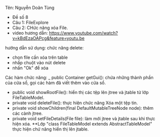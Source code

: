 Tên: Nguyễn Doãn Tùng
- Đề số 8
- Câu 1:  FileExplore
- Câu 2: CHức năng xóa File.
- video hương dẫn: https://www.youtube.com/watch?v=kBdEzaOAPcg&feature=youtu.be

hướng dẫn sử dụng: 
chức năng delete:
- chọn file cần xóa trên table
- nhấp chuột vào nút delete
- nhấn "Ok" để xóa

Các hàm chức năng:
_ public Container getGui(): chứa những thành phần của cửa sổ, gọi các hàm đã viết thêm vào cửa 
sổ.
- public void showRootFile(): hiển thị các tệp lên jtree và jtable từ lớp FileTableModel.
- private void deleteFile(): thực hiện chức năng Xóa một tệp tin.
- private void showChildren(final DefaultMutableTreeNode node): thêm các cành jtree.
- private void setFileDetails(File file): làm mới jtree và jtable sau khi thực hiện xóa.
**Lớp "class FileTableModel extends AbstractTableModel" thực hiện chứ năng hiển thị lên jtable.

